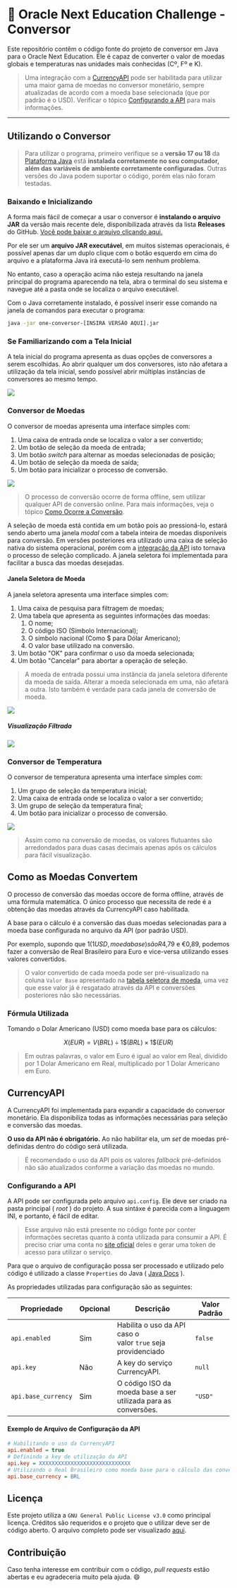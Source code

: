 # 🎯 Oracle Next Education Challenge - Conversor

Este repositório contêm o código fonte do projeto de conversor em Java para o
Oracle Next Education. Ele é capaz de converter o valor de moedas globais e
temperaturas nas unidades mais conhecidas (Cº, Fº e K).

> Uma integração com a [CurrencyAPI](#currencyapi) pode ser
habilitada para utilizar uma maior gama de moedas no conversor monetário,
sempre atualizadas de acordo com a moeda base selecionada (que por padrão é o
USD). Verificar o tópico [Configurando a API](#configurando-a-api) para mais
informações.

---

## Utilizando o Conversor

> Para utilizar o programa, primeiro verifique se a **versão 17 ou 18** da
[Plataforma Java](https://www.oracle.com/br/java/technologies/downloads/)
está **instalada corretamente no seu computador, além das variáveis de**
**ambiente corretamente configuradas**. Outras versões do Java podem suportar
o código, porém elas não foram testadas.

### Baixando e Inicializando

A forma mais fácil de começar a usar o conversor é **instalando o arquivo JAR**
da versão mais recente dele, disponibilizada através da lista **Releases** do
GitHub.
[Você pode baixar o arquivo clicando aqui.](https://github.com/joaoiacillo/one-challenge-conversor/releases)

Por ele ser um **arquivo JAR executável**, em muitos sistemas operacionais, é
possível apenas dar um duplo clique com o botão esquerdo em cima do arquivo
e a plataforma Java irá executá-lo sem nenhum problema. 

No entanto, caso a operação acima não esteja resultando na janela principal do
programa aparecendo na tela, abra o terminal do seu sistema e navegue até a
pasta onde se localiza o arquivo executável.

Com o Java corretamente instalado, é possível inserir esse comando na janela de
comandos para executar o programa:

```bash
java -jar one-conversor-[INSIRA VERSÃO AQUI].jar
```

### Se Familiarizando com a Tela Inicial


A tela inicial do programa apresenta as duas opções de conversores a serem
escolhidas. Ao abrir qualquer um dos conversores, isto não afetara a
utilização da tela inicial, sendo possível abrir múltiplas instâncias de
conversores ao mesmo tempo.

![](./screenshots/seletor.png)


### Conversor de Moedas

O conversor de moedas apresenta uma interface simples com:

1. Uma caixa de entrada onde se localiza o valor a ser convertido;
2. Um botão de seleção da moeda de entrada;
3. Um botão  _switch_  para alternar as moedas selecionadas de posição;
4. Um botão de seleção da moeda de saída;
5. Um botão para inicializar o processo de conversão.

![](./screenshots/moeda.png)

> O processo de conversão ocorre de forma offline, sem utilizar qualquer API
de conversão online. Para mais informações, veja o tópico
[Como Ocorre a Conversão](#como-as-moedas-convertem).

A seleção de moeda está contida em um botão pois ao pressioná-lo, estará sendo
aberto uma janela  _modal_  com a tabela inteira de moedas disponíveis para
conversão. Em versões posteriores era utilizado uma caixa de seleção nativa
do sistema operacional, porém com a [integração da API](#configurando-a-api)
isto tornava o processo de seleção complicado. A janela seletora foi
implementada para facilitar a busca das moedas desejadas.

#### Janela Seletora de Moeda

A janela seletora apresenta uma interface simples com:

1. Uma caixa de pesquisa para filtragem de moedas;
2. Uma tabela que apresenta as seguintes informações das moedas:
    1. O nome;
    2. O código ISO (Símbolo Internacional);
    3. O símbolo nacional (Como $ para Dólar Americano);
    4. O valor base utilizado na conversão.
3. Um botão "OK" para confirmar o uso da moeda selecionada;
4. Um botão "Cancelar" para abortar a operação de seleção.

> A moeda de entrada possui uma instância da janela seletora diferente da
moeda de saída. Alterar a moeda selecionada em uma, não afetará a outra.
Isto também é verdade para cada janela de conversão de moeda.

![](./screenshots/moeda_tabela.png)

##### Visualização Filtrada

![](./screenshots/moeda_tabela_filtro.png)

### Conversor de Temperatura

O conversor de temperatura apresenta uma interface simples com:

1. Um grupo de seleção da temperatura inicial;
2. Uma caixa de entrada onde se localiza o valor a ser convertido;
3. Um grupo de seleção da temperatura final;
5. Um botão para inicializar o processo de conversão.

![](./screenshots/temperatura.png)

> Assim como na conversão de moedas, os valores flutuantes são arredondados
para duas casas decimais apenas após os cálculos para fácil visualização.

## Como as Moedas Convertem

O processo de conversão das moedas occore de forma offline, através de uma
fórmula matemática. O único processo que necessita de rede é a obtenção das
moedas através da CurrencyAPI caso habilitada.

A base para o cálculo é a conversão das duas moedas selecionadas para a
moeda base configurada no arquivo da API (por padrão USD).

Por exemplo,
supondo que $1 (1 USD, moeda base) são R$4,79 e €0,89, podemos fazer a
conversão de Real Brasileiro para Euro e vice-versa utilizando esses valores
convertidos.

> O valor convertido de cada moeda pode ser pré-visualizado na coluna
`Valor Base` apresentado na
[tabela seletora de moeda](#janela-seletora-de-moeda), uma vez que esse valor
já é resgatado através da API e conversões posteriores não são necessárias.

### Fórmula Utilizada

Tomando o Dolar Americano (USD) como moeda base para os cálculos:

$$
X(EUR) = V(BRL) \div 1\$(BRL) \times 1\$(EUR)
$$

> Em outras palavras, o valor em Euro é igual ao valor em Real, dividido por
1 Dolar Americano em Real, multiplicado por 1 Dolar Americano em Euro.


## CurrencyAPI

A CurrencyAPI foi implementada para expandir a capacidade do conversor
monetário. Ela disponibiliza todas as informações necessárias para seleção e
conversão das moedas.

**O uso da API não é obrigatório.** Ao não habilitar ela, um  _set_  de moedas
pré-definidas dentro do código será utilizada.

> É recomendado o uso da API pois os valores  _fallback_  pré-definidos não
são atualizados conforme a variação das moedas no mundo.

### Configurando a API

A API pode ser configurada pelo arquivo `api.config`. Ele deve ser criado na
pasta principal ( _root_ ) do projeto. A sua sintáxe é parecida com a
linguagem INI, e portanto, é fácil de editar.

> Esse arquivo não está presente no código fonte por conter informações
secretas quanto à conta utilizada para consumir a API. É preciso criar uma
conta no
[site oficial](https://currencyapi.com)
deles e gerar uma token de acesso para utilizar o serviço.

Para que o arquivo de configuração possa ser processado e utilizado pelo código
é utilizado a classe `Properties` do Java (
[Java Docs](https://docs.oracle.com/javase/8/docs/api/java/util/Properties.html)
).

As propriedades utilizadas para configuração são as seguintes:

| Propriedade         | Opcional | Descrição                                                         | Valor Padrão |
|---------------------|----------|-------------------------------------------------------------------|--------------|
| `api.enabled`       | Sim      | Habilita o uso da API caso o<br>valor `true` seja providenciado   | `false`      |
| `api.key`           | Não      | A key do serviço CurrencyAPI.                                     | `null`       |
| `api.base_currency` | Sim      | O código ISO da moeda base a ser<br>utilizada para as conversões. | `"USD"`      |


#### Exemplo de Arquivo de Configuração da API

```ini
# Habilitando o uso da CurrencyAPI
api.enabled = true
# Definindo a key de utilização da API
api.key = XXXXXXXXXXXXXXXXXXXXXXXXXXXXX
# Utilizando o Real Brasileiro como moeda base para o cálculo das conversões
api.base_currency = BRL
```

 
## Licença

Este projeto utiliza a `GNU General Public License v3.0` como principal
licença. Créditos são requeridos e o projeto que o utilizar deve ser de código
aberto. O arquivo completo pode ser visualizado
[aqui](https://github.com/joaoiacillo/one-challenge-conversor/blob/main/LICENSE).

## Contribuição

Caso tenha interesse em contribuir com o código,  _pull requests_  estão
abertas e eu agradeceria muito pela ajuda. 😄